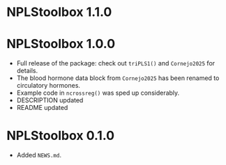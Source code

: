 # NPLStoolbox 1.1.0

# NPLStoolbox 1.0.0

* Full release of the package: check out `triPLS1()` and `Cornejo2025` for details.
* The blood hormone data block from `Cornejo2025` has been renamed to circulatory hormones.
* Example code in `ncrossreg()` was sped up considerably.
* DESCRIPTION updated
* README updated

# NPLStoolbox 0.1.0

* Added `NEWS.md`.
